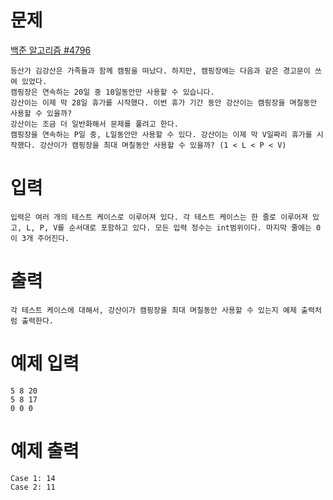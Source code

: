 # 문제
[백준 알고리즘 #4796](https://www.acmicpc.net/problem/4796)
```
등산가 김강산은 가족들과 함께 캠핑을 떠났다. 하지만, 캠핑장에는 다음과 같은 경고문이 쓰여 있었다.
캠핑장은 연속하는 20일 중 10일동안만 사용할 수 있습니다.
강산이는 이제 막 28일 휴가를 시작했다. 이번 휴가 기간 동안 강산이는 캠핑장을 며칠동안 사용할 수 있을까?
강산이는 조금 더 일반화해서 문제를 풀려고 한다. 
캠핑장을 연속하는 P일 중, L일동안만 사용할 수 있다. 강산이는 이제 막 V일짜리 휴가를 시작했다. 강산이가 캠핑장을 최대 며칠동안 사용할 수 있을까? (1 < L < P < V)
```

# 입력
```
입력은 여러 개의 테스트 케이스로 이루어져 있다. 각 테스트 케이스는 한 줄로 이루어져 있고, L, P, V를 순서대로 포함하고 있다. 모든 입력 정수는 int범위이다. 마지막 줄에는 0이 3개 주어진다.
```

# 출력
```
각 테스트 케이스에 대해서, 강산이가 캠핑장을 최대 며칠동안 사용할 수 있는지 예제 출력처럼 출력한다.
```

# 예제 입력
```
5 8 20
5 8 17
0 0 0 
```
# 예제 출력
```
Case 1: 14
Case 2: 11
```